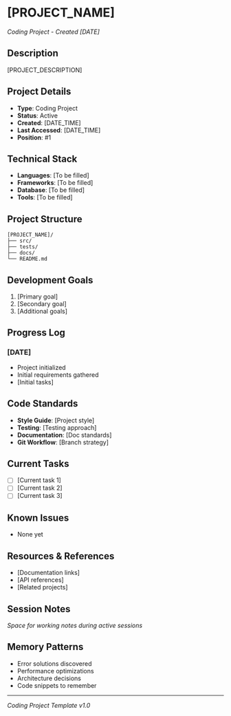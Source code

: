 # [PROJECT_NAME]
*Coding Project - Created [DATE]*

## Description
[PROJECT_DESCRIPTION]

## Project Details
- **Type**: Coding Project
- **Status**: Active
- **Created**: [DATE_TIME]
- **Last Accessed**: [DATE_TIME]
- **Position**: #1

## Technical Stack
- **Languages**: [To be filled]
- **Frameworks**: [To be filled]
- **Database**: [To be filled]
- **Tools**: [To be filled]

## Project Structure
```
[PROJECT_NAME]/
├── src/
├── tests/
├── docs/
└── README.md
```

## Development Goals
1. [Primary goal]
2. [Secondary goal]
3. [Additional goals]

## Progress Log
### [DATE]
- Project initialized
- Initial requirements gathered
- [Initial tasks]

## Code Standards
- **Style Guide**: [Project style]
- **Testing**: [Testing approach]
- **Documentation**: [Doc standards]
- **Git Workflow**: [Branch strategy]

## Current Tasks
- [ ] [Current task 1]
- [ ] [Current task 2]
- [ ] [Current task 3]

## Known Issues
- None yet

## Resources & References
- [Documentation links]
- [API references]
- [Related projects]

## Session Notes
*Space for working notes during active sessions*

## Memory Patterns
- Error solutions discovered
- Performance optimizations
- Architecture decisions
- Code snippets to remember

---
*Coding Project Template v1.0*